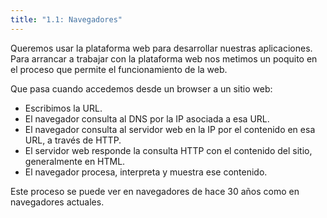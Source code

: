 ```yaml
---
title: "1.1: Navegadores"
---
```


Queremos usar la plataforma web para desarrollar nuestras aplicaciones. Para arrancar a trabajar con la plataforma web nos metimos un poquito en el proceso que permite el funcionamiento de la web.

Que pasa cuando accedemos desde un browser a un sitio web:

- Escribimos la URL.
- El navegador consulta al DNS por la IP asociada a esa URL.
- El navegador consulta al servidor web en la IP por el contenido en esa URL, a través de HTTP.
- El servidor web responde la consulta HTTP con el contenido del sitio, generalmente en HTML.
- El navegador procesa, interpreta y muestra ese contenido.

Este proceso se puede ver en navegadores de hace 30 años como en navegadores actuales.
